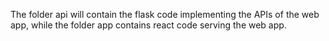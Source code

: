 The folder api will contain the flask code implementing the APIs of the web app, while the folder app contains react code serving the web app.